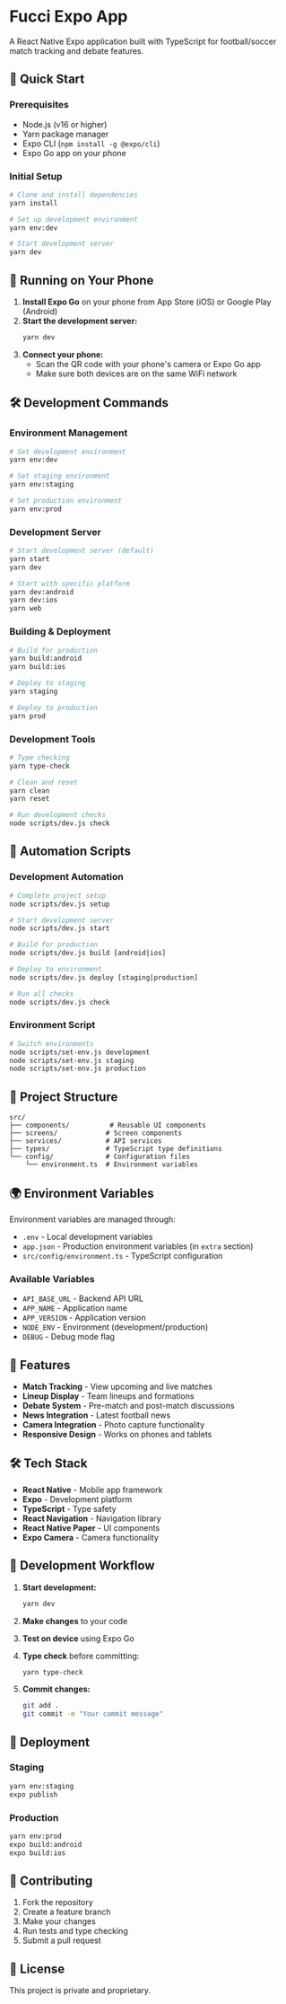 # Fucci Expo App

A React Native Expo application built with TypeScript for football/soccer match tracking and debate features.

## 🚀 Quick Start

### Prerequisites

- Node.js (v16 or higher)
- Yarn package manager
- Expo CLI (`npm install -g @expo/cli`)
- Expo Go app on your phone

### Initial Setup

```bash
# Clone and install dependencies
yarn install

# Set up development environment
yarn env:dev

# Start development server
yarn dev
```

## 📱 Running on Your Phone

1. **Install Expo Go** on your phone from App Store (iOS) or Google Play (Android)
2. **Start the development server:**
   ```bash
   yarn dev
   ```
3. **Connect your phone:**
   - Scan the QR code with your phone's camera or Expo Go app
   - Make sure both devices are on the same WiFi network

## 🛠️ Development Commands

### Environment Management

```bash
# Set development environment
yarn env:dev

# Set staging environment
yarn env:staging

# Set production environment
yarn env:prod
```

### Development Server

```bash
# Start development server (default)
yarn start
yarn dev

# Start with specific platform
yarn dev:android
yarn dev:ios
yarn web
```

### Building & Deployment

```bash
# Build for production
yarn build:android
yarn build:ios

# Deploy to staging
yarn staging

# Deploy to production
yarn prod
```

### Development Tools

```bash
# Type checking
yarn type-check

# Clean and reset
yarn clean
yarn reset

# Run development checks
node scripts/dev.js check
```

## 🔧 Automation Scripts

### Development Automation

```bash
# Complete project setup
node scripts/dev.js setup

# Start development server
node scripts/dev.js start

# Build for production
node scripts/dev.js build [android|ios]

# Deploy to environment
node scripts/dev.js deploy [staging|production]

# Run all checks
node scripts/dev.js check
```

### Environment Script

```bash
# Switch environments
node scripts/set-env.js development
node scripts/set-env.js staging
node scripts/set-env.js production
```

## 📁 Project Structure

```
src/
├── components/          # Reusable UI components
├── screens/            # Screen components
├── services/           # API services
├── types/              # TypeScript type definitions
└── config/             # Configuration files
    └── environment.ts  # Environment variables
```

## 🌍 Environment Variables

Environment variables are managed through:

- `.env` - Local development variables
- `app.json` - Production environment variables (in `extra` section)
- `src/config/environment.ts` - TypeScript configuration

### Available Variables

- `API_BASE_URL` - Backend API URL
- `APP_NAME` - Application name
- `APP_VERSION` - Application version
- `NODE_ENV` - Environment (development/production)
- `DEBUG` - Debug mode flag

## 📱 Features

- **Match Tracking** - View upcoming and live matches
- **Lineup Display** - Team lineups and formations
- **Debate System** - Pre-match and post-match discussions
- **News Integration** - Latest football news
- **Camera Integration** - Photo capture functionality
- **Responsive Design** - Works on phones and tablets

## 🛠️ Tech Stack

- **React Native** - Mobile app framework
- **Expo** - Development platform
- **TypeScript** - Type safety
- **React Navigation** - Navigation library
- **React Native Paper** - UI components
- **Expo Camera** - Camera functionality

## 📝 Development Workflow

1. **Start development:**

   ```bash
   yarn dev
   ```

2. **Make changes** to your code

3. **Test on device** using Expo Go

4. **Type check** before committing:

   ```bash
   yarn type-check
   ```

5. **Commit changes:**
   ```bash
   git add .
   git commit -m "Your commit message"
   ```

## 🚀 Deployment

### Staging

```bash
yarn env:staging
expo publish
```

### Production

```bash
yarn env:prod
expo build:android
expo build:ios
```

## 🤝 Contributing

1. Fork the repository
2. Create a feature branch
3. Make your changes
4. Run tests and type checking
5. Submit a pull request

## 📄 License

This project is private and proprietary.
